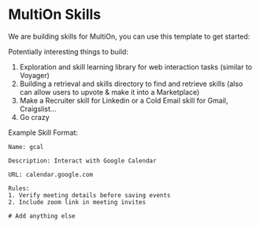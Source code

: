 # MultiOn Skills

We are building skills for MultiOn, you can use this template to get started:

Potentially interesting things to build:
1. Exploration and skill learning library for web interaction tasks (similar to Voyager)
2. Building a retrieval and skills directory to find and retrieve skills (also can allow users to upvote & make it into a Marketplace)
3. Make a Recruiter skill for Linkedin or a Cold Email skill for Gmail, Craigslist...
4. Go crazy


Example Skill Format:
```
Name: gcal

Description: Interact with Google Calendar

URL: calendar.google.com

Rules:
1. Verify meeting details before saving events
2. Include zoom link in meeting invites

# Add anything else
```
